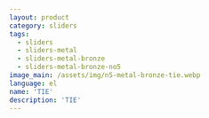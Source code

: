 ```yaml
---
layout: product
category: sliders
tags:
  - sliders
  - sliders-metal
  - sliders-metal-bronze
  - sliders-metal-bronze-no5
image_main: /assets/img/n5-metal-bronze-tie.webp
language: el
name: 'TIE'
description: 'TIE'
---
```

